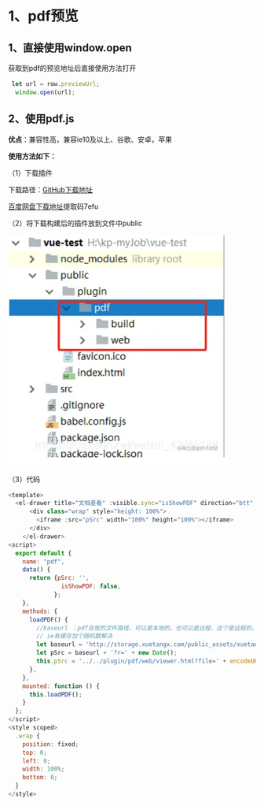 # 1、pdf预览

## 1、直接使用window.open

获取到pdf的预览地址后直接使用方法打开

```javascript
 let url = row.previewUrl;
  window.open(url);
```

##  2、使用pdf.js

**优点**：兼容性高，兼容ie10及以上、谷歌、安卓，苹果

**使用方法如下：**

（1）下载插件

下载路径：[GitHub下载地址](https://github.com/mozilla/pdf.js)

[百度网盘下载地址](https://pan.baidu.com/s/1z4_o8ahN3JNifSnALbKLeg)提取码7efu



（2）将下载构建后的插件放到文件中public

![image-20240412151235671](项目积累.assets/image-20240412151235671.png)

（3）代码

```javascript
<template>
  <el-drawer title="文档查看" :visible.sync="isShowPDF" direction="btt" size="98%" style="height: 1000px">
      <div class="wrap" style="height: 100%">
        <iframe :src="pSrc" width="100%" height="100%"></iframe>
      </div>
    </el-drawer>
<script>
  export default {
    name: "pdf",
    data() {
      return {pSrc: '',
               isShowPDF: false,
             };
    },
    methods: {
      loadPDF() {
        //baseurl ：pdf存放的文件路径，可以是本地的，也可以是远程，这个是远程的，亲测可以用
        // ie有缓存加个随机数解决
        let baseurl = 'http://storage.xuetangx.com/public_assets/xuetangx/PDF/PlayerAPI_v1.0.6.pdf';
        let pSrc = baseurl + '?r=' + new Date();
        this.pSrc = '../../plugin/pdf/web/viewer.html?file=' + encodeURIComponent(pSrc) + '.pdf';
      },
    },
    mounted: function () {
      this.loadPDF();
    }
  };
</script>
<style scoped>
  .wrap {
    position: fixed;
    top: 0;
    left: 0;
    width: 100%;
    bottom: 0;
  }
</style>
```

